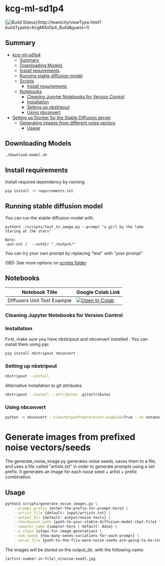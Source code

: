 # kcg-ml-sd1p4

[![Build Status](http://103.68.223.207:8111/app/rest/builds/buildType:(id:KcgMlSd1p4_Build)/statusIcon)](http://teamcity/viewType.html?buildTypeId=KcgMlSd1p4_Build&guest=1)

## Summary

- [kcg-ml-sd1p4](#kcg-ml-sd1p4)
  - [Summary](#summary)
  - [Downloading Models](#downloading-models)
  - [Install requirements](#install-requirements)
  - [Running stable diffusion model](#running-stable-diffusion-model)
  - [Scripts](#scripts)
    - [Install requirements](#install-requirements-1)
  - [Notebooks](#notebooks)
    - [Cleaning Jupyter Notebooks for Version Control](#cleaning-jupyter-notebooks-for-version-control)
    - [Installation](#installation)
    - [Setting up nbstripout](#setting-up-nbstripout)
    - [Using nbconvert](#using-nbconvert)
- [Setting up Docker for the Stable Diffusion server](docker/README.md)
  - [Generating images from different noise vectors](#generate-images-from-prefixed-noise-vectors/seeds)
    - [Usage](#usage)


## Downloading Models

```bash
./download-model.sh
```

## Install requirements

Install required dependency by running
```
pip install -r requirements.txt
```

## Running stable diffusion model

You can run the stable diffusion model with:
```
python3 ./scripts/text_to_image.py --prompt "a girl by the lake staring at the stars"

Note:
-put-out /  --outdir "./output/"
```
You can try your own prompt by replacing "test" with "your prompt"

_OBS:_ See more options on [scripts folder](./scripts/README.md#text_to_imagepy)

## Notebooks
| Notebook Title | Google Colab Link |
| --- | --- |
| Diffusers Unit Test Example | [![Open In Colab](https://colab.research.google.com/assets/colab-badge.svg)](https://colab.research.google.com/github/kk-digital/kcg-ml-sd1p4/blob/main/notebooks/diffusers_unit_test.ipynb)|

### Cleaning Jupyter Notebooks for Version Control

### Installation

First, make sure you have nbstripout and nbconvert installed . You can install them using pip:

```sh
pip install nbstripout nbconvert
```


### Setting up nbstripout

```sh
nbstripout --install
```
Alternative installation to git attributes
```sh
nbstripout --install --attributes .gitattributes
```
### Using nbconvert
```sh
python -m nbconvert --ClearOutputPreprocessor.enabled=True --to notebook *.ipynb --inplace
```

# Generate images from prefixed noise vectors/seeds
The generate_noise_image.py generates noise seeds, saves them to a file, and uses a file called "artists.txt" in order to generate prompts using a set prefix. It generates an image for each noise seed + artist + prefix combination.
## Usage
```bash
python3 scripts/generate_noise_images.py \
	--prompt_prefix {enter-the-prefix-for-prompt-here} \
	--artist_file {default: input/artists.txt} \
	--output_dir {default: output/noise-tests} \
	--checkpoint_path {path-to-your-stable-diffusion-model-ckpt-file} \
	--sampler_name {sampler-here | default: ddim} \
	--n_steps {steps-for-image-generation} \
	--num_seeds {how-many-seeds-variations-for-each-prompt} \
	--noise_file {path-to-the-file-were-noise-seeds-are-going-to-be-stored}
```

The images will be stored on the output_dir, with the following name:
```
[artist-number-in-file]_n[noise-seed].jpg
```
